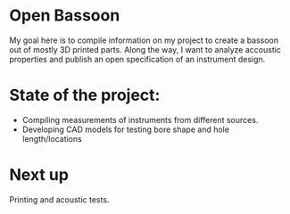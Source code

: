 # Open Bassoon

My goal here is to compile information on my project to create a bassoon out of mostly 3D printed parts. Along the way, I want to analyze accoustic properties and publish an open specification of an instrument design.

# State of the project:

* Compiling measurements of instruments from different sources.
* Developing CAD models for testing bore shape and hole length/locations

# Next up

Printing and acoustic tests.
